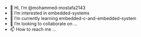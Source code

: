 - 👋 Hi, I’m @mohammed-mostafa2143
- 👀 I’m interested in embedded-systems 
- 🌱 I’m currently learning embedded-c-and-embedded-system
- 💞️ I’m looking to collaborate on ...
- 📫 How to reach me ...

<!---
mohammed-mostafa2001/mohammed-mostafa2001 is a ✨ special ✨ repository because its `README.md` (this file) appears on your GitHub profile.
You can click the Preview link to take a look at your changes.
--->
